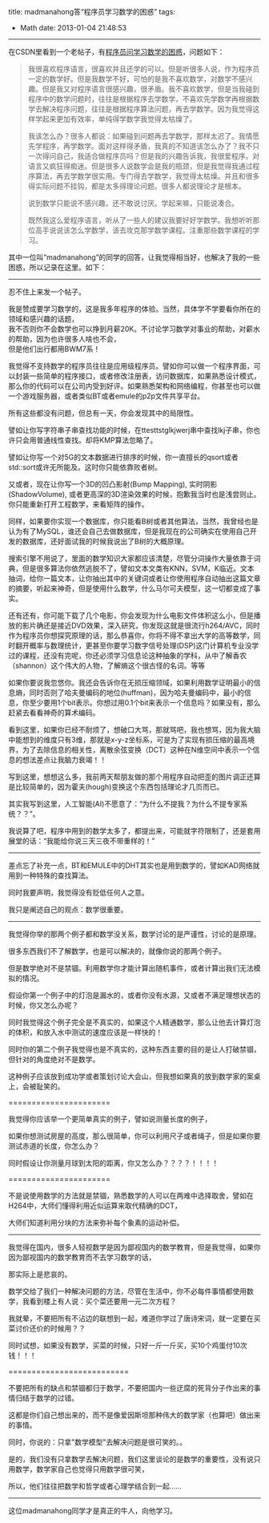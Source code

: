 title: madmanahong答“程序员学习数学的困惑”
tags:
  - Math
date: 2013-01-04 21:48:53
---

在CSDN里看到一个老帖子，有[程序员问学习数学的困惑](http://bbs.csdn.net/topics/190141850)，问题如下：

> 我很喜欢程序语言，很喜欢并且还学的可以。但是听很多人说，作为程序员一定的数学好。但是我数学不好，可怕的是我不喜欢数学，对数学不感兴趣。但是我又对程序语言很感兴趣，很矛盾。我不喜欢数学，但是当我碰到程序中的数学问题时，往往是根据程序去学数学，不喜欢先学数学再根据数学去解决程序问题，往往是根据程序算法问题，再去学数学。因为我觉得这样学起来更加有效率，单纯得学数学我觉得太枯燥了。
> 
> 我该怎么办？很多人都说：如果碰到问题再去学数学，那样太迟了。我情愿先学程序，再学数学。面对这样得矛盾，我真的不知道该怎么办了？我不只一次得问自己，我适合做程序员吗？但是我的兴趣告诉我，我很爱程序。对语言又疯狂得痴迷。但是很多人说数学会是我的瓶颈，但是我觉得我通过程序算法，再去学数学很实用。专门得去学数学，我觉得太枯燥。并且和很多得实际问题不挂钩，都是太多得理论问题。很多人都说理论才是根本。
> 
> 说到数学只能说不感兴趣，还不敢说讨厌。学起来嘛，只能说凑合。
> 
> 既然我这么爱程序语言，听从了一些人的建议我要好好学数学。我想听听那位高手说说该怎么学数学，该去攻克那学数学课程。注重那些数学课程的学习。

其中一位叫“madmanahong”的同学的回答，让我觉得相当好，也解决了我的一些困惑，所以记录在这里。如下：

* * *

忍不住上来发一个帖子。

我是赞成要学习数学的，这是我多年程序的体验。当然，具体学不学要看你所在的领域和感兴趣的话题，   
我不否则你不会数学也可以挣到月薪20K。不讨论学习数学对事业的帮助，对薪水的帮助，因为也许很多人啥也不会，    
但是他们出行都用BWM7系！

我觉得不支持数学的程序员往往是应用级程序员。譬如你可以做一个程序界面，可以封装一些简单的程序接口，或者修改注册表，访问数据库，如果熟悉设计模式，那么你的代码可以在公司内受到好评。如果熟悉架构和网络编程，你甚至也可以做一个游戏服务器，或者类似BT或者emule的p2p文件共享平台。

所有这些都没有问题，但总有一天，你会发现其中的局限性。

譬如让你写字符串子串查找功能的时候，在ttesttstglkjwerj串中查找lkj子串，你也许只会用普通线性查找。却将KMP算法忽略了。

譬如让你写一个对5G的文本数据进行排序的时候，你一直擅长的qsort或者std::sort或许无所能及。这时你只能依靠败者树。

又或者，现在让你写一个3D的凹凸影射(Bump Mapping), 实时阴影(ShadowVolume), 或者更高深的3D渲染效果的时候，抱歉我当时也是浅尝则止。你只能重新打开工程数学，来看矩阵的操作。

同样，如果要你实现一个数据库，你只能看B树或者其他算法，当然，我曾经也是认为有了MySQL，谁还会自己去做数据库，但是我现在的公司确实在使用自己开发的数据库，还好面试我的时候我说出了B树的大概原理。

搜索引擎不用说了，里面的数学知识大家都应该清楚，尽管分词操作大量依靠于词典，但是很多算法你依然逃脱不了，譬如文本文类有KNN，SVM，K临近。文本抽词，给你一篇文本，让你抽出其中的关键词或者让你使用程序自动抽出这篇文章的摘要，听起来神奇，但是使用什么数学，什么马尔可夫模型，这一切都变成了事实。

还有还有，你可能下载了几个电影，你会发现为什么电影文件体积这么小，但是播放的影片确还是接近DVD效果，深入研究，你发现这就是很流行h264/AVC，同时作为程序员你想探究原理的话，那么恭喜你，你将不得不拿出大学的高等数学，同时翻开概率与数理统计，更甚至你要学习数字信号处理(DSP)这门计算机专业没学过的课程，还没有完呢，你还必须学习信息论这种抽象的学科，从中了解香农（shannon）这个伟大的人物，了解熵这个很古怪的名词。等等

如果你要说我忽悠你。我还会告诉你在无损压缩领域，如果利用数学证明最小的信息熵，同时否则了哈夫曼编码的地位(huffman)，因为哈夫曼编码中，最小的信息，你至少要用1个bit表示。你想过用0.1个bit来表示一个信息吗？如果没有，那么赶紧去看看神奇的算术编码。

看到这里，如果你已经不耐烦了，想破口大骂，那就骂吧，我也想骂，因为我大脑中能想到的维度只有3维，那就是x-y-z坐标系，可是为了实现有损压缩的最高境界，为了去除信息的相关性，离散余弦变换（DCT）这种在N维空间中表示一个信息的想法差点让我脑力衰竭！！

写到这里，想想这么多，我前两天帮朋友做的那个用程序自动把歪的图片调正还算是比较简单的，因为霍夫(hough)变换这个东西包括理论才几页而已。

其实我写到这里，人工智能(AI)不愿意了：“为什么不提我？为什么不提专家系统？？”。

我说算了吧，程序中用到的数学太多了，都提出来，可能就字符限制了，还是套用展堂的话：“我能给你说三天三夜不带重样的！”

* * *

差点忘了补充一点，BT和EMULE中的DHT其实也是用到数学的，譬如KAD网络就用到一种特殊的查找算法。

同时我要声明，我觉得没有贬低任何人之意。

我只是阐述自己的观点：数学很重要。

* * *

我觉得你举的那两个例子都和数学没关系，数学讨论的是严谨性，讨论的是原理。

很多东西我们不了解数学，也是可以解决的，就像你说的那两个例子。

但是数学绝对不是禁锢。利用数学你才能计算出随机事件，或者计算出我们无法模拟的情况。

假设你第一个例子中的灯泡是漏水的，或者你没有水源，又或者不满足理想状态的时候，你又怎么办呢？

同时我觉得这个例子完全是不真实的，如果这个人精通数学，那么让他去计算灯泡的体积，和放入水中测试的速度应该是一样快的！

同时你的第二个例子我觉得也是不真实的，这种东西主要的目的是让人打破禁锢，但针对的角度绝对不是数学。

这种例子应该放到成功学或者策划讨论大会山，但我想如果真的放到数学家的案桌上，会被耻笑的。

======================

我觉得你应该举一个更简单真实的例子，譬如说测量长度的例子，

如果你想测试房屋的高度，那么很简单，你可以利用尺子或者绳子，但是如果你要测试赤道的长度，你怎么办？

同时假设让你测量月球到太阳的距离，你又怎么办？？？？！！！！

======================

不是说使用数学的方法就是禁锢，熟悉数学的人可以在两难中选择取舍，譬如在H264中，大师们懂得利用近似运算来取代精确的DCT，

大师们知道利用分块的方法来弥补每个象素的运动补偿。

* * *

我觉得在国内，很多人轻视数学是因为鄙视国内的数学教育，但是我觉得，如果你因为鄙视国内的数学教育而不去学习数学的话，

那实际上是悲哀的。

数学交给了我们一种解决问题的方法，尽管在生活中，你不必每件事情都使用数学，我看到楼上有人说：买个菜还要用一元二次方程？

我就晕，不要把所有不沾边的联想到一起，难道你学过了唐诗宋词，就一定要在买菜讨价还价的时候用？？

同时试想，如果没有数学，买菜的时候，只好一斤一斤买，买10个鸡蛋付10次钱！！！

==========================

不要把所有的缺点和禁锢都归于数学，不要把国内一些迂腐的死背分子作出来的事情归结于数学的过错。

这都是你们自己想出来的，而不是像爱因斯坦那种伟大的数学家（也算吧）做出来的事情。

同时，你说的：只拿"数学模型"去解决问题是很可笑的。。

是的，我们没有只拿数学去解决问题，我们这里谈论的是数学的重要性，没有说只用数学，数学家自己也觉得只用数学很可笑，

所以，他们往往把数学和哲学或者心理学结合到一起……

* * *

这位madmanahong同学才是真正的牛人，向他学习。